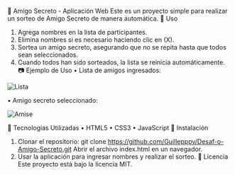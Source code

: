 🎁 Amigo Secreto - Aplicación Web
Este es un proyecto simple para realizar un sorteo de Amigo Secreto de manera automática.
📌 Uso
1.	Agrega nombres en la lista de participantes.
2.	Elimina nombres si es necesario haciendo clic en (X).
3.	Sortea un amigo secreto, asegurando que no se repita hasta que todos sean seleccionados.
4.	Cuando todos han sido sorteados, la lista se reinicia automáticamente.
📷 Ejemplo de Uso
•	Lista de amigos ingresados:

![Lista](https://github.com/user-attachments/assets/1826ac1c-b614-4eac-90dd-3934fe0a7ae9)


•	Amigo secreto seleccionado:

![Amise](https://github.com/user-attachments/assets/b0f6a333-f1a2-439d-81e7-c19acb92ef67)



📂 Tecnologías Utilizadas
•	HTML5
•	CSS3
•	JavaScript
🔧 Instalación
1.	Clonar el repositorio:
git clone https://github.com/Guillepppv/Desaf-o-Amigo-Secreto.git
Abrir el archivo index.html en un navegador.
2.	Usar la aplicación para ingresar nombres y realizar el sorteo.
📜 Licencia
Este proyecto está bajo la licencia MIT.
